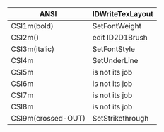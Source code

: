 | ANSI | IDWriteTexLayout |
----|---- 
| CSI1m(bold) | SetFontWeight |
| CSI2m() | edit ID2D1Brush |
| CSI3m(italic) | SetFontStyle |
| CSI4m | SetUnderLine |
| CSI5m | is not its job |
| CSI6m | is not its job |
| CSI7m | is not its job |
| CSI8m | is not its job |
| CSI9m(crossed-OUT) | SetStrikethrough |